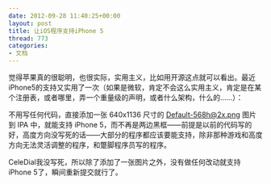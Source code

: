 ```yaml
---
date: 2012-09-28 11:40:25+00:00
layout: post
title: 让iOS程序支持iPhone 5
thread: 773
categories:
- 文档
---
```


觉得苹果真的很聪明，也很实际，实用主义，比如用开源这点就可以看出。最近iPhone5的支持又实用了一次（如果是微软，肯定不会这么实用主义，肯定是在某个注册表，或者哪里，弄一个重量级的声明，或者什么架构，什么的……）：

不用写任何代码，直接添加一张 640x1136 尺寸的 Default-568h@2x.png 图片到 IPA 中，就能支持 iPhone 5，而不再是两边黑框——前提是以前的代码写的好，高度方向没写死的话——大部分的程序都应该要能支持，除非那种游戏和高度方向无法灵活调整的程序，和蹩脚程序员写的程序。<!-- more -->

CeleDial我没写死，所以除了添加了一张图片之外，没有做任何改动就支持iPhone 5了，瞬间重新提交就行了。

